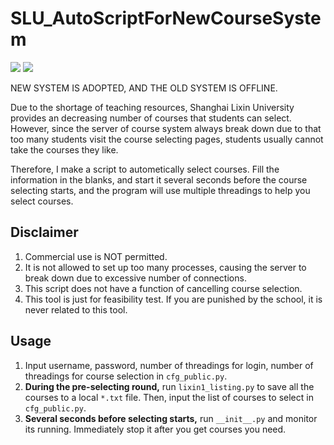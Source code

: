 # SLU_AutoScriptForNewCourseSystem

![](https://img.shields.io/badge/tests-deprecated%20|%202020.11.1-orange)
![](https://img.shields.io/badge/dependencies-python3.7-blue)

NEW SYSTEM IS ADOPTED, AND THE OLD SYSTEM IS OFFLINE.

Due to the shortage of teaching resources, Shanghai Lixin University provides an decreasing number of courses that students can select. However, since the server of course system always break down due to that too many students visit the course selecting pages, students usually cannot take the courses they like.

Therefore, I make a script to autometically select courses. Fill the information in the blanks, and start it several seconds before the course selecting starts, and the program will use multiple threadings to help you select courses.

## Disclaimer
1. Commercial use is NOT permitted.
2. It is not allowed to set up too many processes, causing the server to break down due to excessive number of connections.
3. This script does not have a function of cancelling course selection.
4. This tool is just for feasibility test. If you are punished by the school, it is never related to this tool.

## Usage

1. Input username, password, number of threadings for login, number of threadings for course selection in `cfg_public.py`.
2. **During the pre-selecting round,** run `lixin1_listing.py` to save all the courses to a local `*.txt` file. Then, input the list of courses to select in `cfg_public.py`.
3. **Several seconds before selecting starts,** run `__init__.py` and monitor its running. Immediately stop it after you get courses you need.
